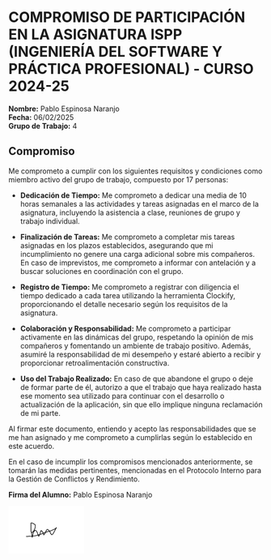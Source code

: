 # COMPROMISO DE PARTICIPACIÓN EN LA ASIGNATURA ISPP (INGENIERÍA DEL SOFTWARE Y PRÁCTICA PROFESIONAL) - CURSO 2024-25

**Nombre:** Pablo Espinosa Naranjo  
**Fecha:** 06/02/2025  
**Grupo de Trabajo:** 4  

## Compromiso

Me comprometo a cumplir con los siguientes requisitos y condiciones como miembro activo del grupo de trabajo, compuesto por 17 personas:

- **Dedicación de Tiempo:** Me comprometo a dedicar una media de 10 horas semanales a las actividades y tareas asignadas en el marco de la asignatura, incluyendo la asistencia a clase, reuniones de grupo y trabajo individual.

- **Finalización de Tareas:** Me comprometo a completar mis tareas asignadas en los plazos establecidos, asegurando que mi incumplimiento no genere una carga adicional sobre mis compañeros. En caso de imprevistos, me comprometo a informar con antelación y a buscar soluciones en coordinación con el grupo.

- **Registro de Tiempo:** Me comprometo a registrar con diligencia el tiempo dedicado a cada tarea utilizando la herramienta Clockify, proporcionando el detalle necesario según los requisitos de la asignatura.

- **Colaboración y Responsabilidad:** Me comprometo a participar activamente en las dinámicas del grupo, respetando la opinión de mis compañeros y fomentando un ambiente de trabajo positivo. Además, asumiré la responsabilidad de mi desempeño y estaré abierto a recibir y proporcionar retroalimentación constructiva.

- **Uso del Trabajo Realizado:** En caso de que abandone el grupo o deje de formar parte de él, autorizo a que el trabajo que haya realizado hasta ese momento sea utilizado para continuar con el desarrollo o actualización de la aplicación, sin que ello implique ninguna reclamación de mi parte.

Al firmar este documento, entiendo y acepto las responsabilidades que se me han asignado y me comprometo a cumplirlas según lo establecido en este acuerdo.

En el caso de incumplir los compromisos mencionados anteriormente, se tomarán las medidas pertinentes, mencionadas en el Protocolo Interno para la Gestión de Conflictos y Rendimiento.

**Firma del Alumno:** Pablo Espinosa Naranjo

![](../firmas/PabloEspinosa.png)